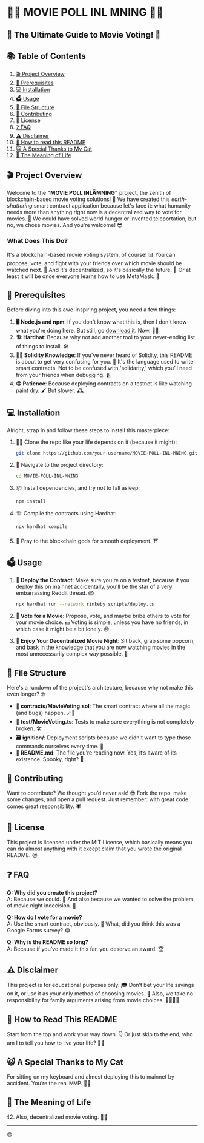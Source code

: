
# 🎥🍿 MOVIE POLL INL MNING 🎥🍿  
## 🚀 The Ultimate Guide to Movie Voting! 🚀

## 📚 Table of Contents
1. [🎬 Project Overview](#project-overview)
2. [🔧 Prerequisites](#prerequisites)
3. [💻 Installation](#installation)
4. [🗳️ Usage](#usage)
5. [📂 File Structure](#file-structure)
6. [🤝 Contributing](#contributing)
7. [📜 License](#license)
8. [❓ FAQ](#faq)
9. [⚠️ Disclaimer](#disclaimer)
10. [🧐 How to read this README](#how-to-read-this-readme)
11. [😺 A Special Thanks to My Cat](#a-special-thanks-to-my-cat)
12. [🔮 The Meaning of Life](#the-meaning-of-life)

## 🎬 Project Overview
Welcome to the **"MOVIE POLL INLÄMNING"** project, the zenith of blockchain-based movie voting solutions! 🎉 We have created this *earth-shattering* smart contract application because let's face it: what humanity needs more than anything right now is a decentralized way to vote for movies. 🍿 We could have solved world hunger or invented teleportation, but no, we chose movies. And you're welcome! 😎

### What Does This Do?
It's a blockchain-based movie voting system, of course! 📊 You can propose, vote, and fight with your friends over which movie should be watched next. 🍿 And it's decentralized, so it's basically the future. 🚀 Or at least it will be once everyone learns how to use MetaMask. 🦊

## 🔧 Prerequisites
Before diving into this awe-inspiring project, you need a few things:

1. **🖥️ Node.js and npm**: If you don't know what this is, then I don't know what you're doing here. But still, go [download it](https://nodejs.org/). Now. 🏃‍♂️
2. **🏗️ Hardhat**: Because why not add another tool to your never-ending list of things to install. 🛠️
3. **👩‍💻 Solidity Knowledge**: If you've never heard of Solidity, this README is about to get very confusing for you. 🤯 It's the language used to write smart contracts. Not to be confused with 'solidarity,' which you’ll need from your friends when debugging. 🫂
4. **😌 Patience**: Because deploying contracts on a testnet is like watching paint dry. 🖌️ But slower. 🕰️

## 💻 Installation
Alright, strap in and follow these steps to install this masterpiece:

1. 🧑‍💻 Clone the repo like your life depends on it (because it might):
    ```bash
    git clone https://github.com/your-username/MOVIE-POLL-INL-MNING.git
    ```

2. 📁 Navigate to the project directory:
    ```bash
    cd MOVIE-POLL-INL-MNING
    ```

3. 📦 Install dependencies, and try not to fall asleep:
    ```bash
    npm install
    ```

4. 🏗️ Compile the contracts using Hardhat:
    ```bash
    npx hardhat compile
    ```

5. 🙏 Pray to the blockchain gods for smooth deployment. ⛩️

## 🗳️ Usage
1. **🚀 Deploy the Contract**: Make sure you're on a testnet, because if you deploy this on mainnet accidentally, you'll be the star of a very embarrassing Reddit thread. 😱

    ```bash
    npx hardhat run --network rinkeby scripts/deploy.ts
    ```

2. **🎥 Vote for a Movie**: Propose, vote, and maybe bribe others to vote for your movie choice. 💵 Voting is simple, unless you have no friends, in which case it might be a bit lonely. 😢

3. **🍿 Enjoy Your Decentralized Movie Night**: Sit back, grab some popcorn, and bask in the knowledge that you are now watching movies in the most unnecessarily complex way possible. 🥳

## 📂 File Structure
Here's a rundown of the project's architecture, because why not make this even longer? 🤓

- **📄 contracts/MovieVoting.sol**: The smart contract where all the magic (and bugs) happen. 🪄🐛
- **🧪 test/MovieVoting.ts**: Tests to make sure everything is not completely broken. 🛠️
- **🗃️ ignition/**: Deployment scripts because we didn't want to type those commands ourselves every time. 📝
- **📝 README.md**: The file you’re reading now. Yes, it’s aware of its existence. Spooky, right? 👻

## 🤝 Contributing
Want to contribute? We thought you’d never ask! 😍 Fork the repo, make some changes, and open a pull request. Just remember: with great code comes great responsibility. 🕷️

## 📜 License
This project is licensed under the MIT License, which basically means you can do almost anything with it except claim that you wrote the original README. 😜

## ❓ FAQ
**Q: Why did you create this project?**  
A: Because we could. 💪 And also because we wanted to solve the problem of movie night indecision. 🤔

**Q: How do I vote for a movie?**  
A: Use the smart contract, obviously. 📜 What, did you think this was a Google Forms survey? 😂

**Q: Why is the README so long?**  
A: Because if you’ve made it this far, you deserve an award. 🏆

## ⚠️ Disclaimer
This project is for educational purposes only. 🎓 Don’t bet your life savings on it, or use it as your only method of choosing movies. 🎲 Also, we take no responsibility for family arguments arising from movie choices. 👨‍👩‍👧‍👦

## 🧐 How to Read This README
Start from the top and work your way down. 👇 Or just skip to the end, who am I to tell you how to live your life? 🤷‍♂️

## 😺 A Special Thanks to My Cat
For sitting on my keyboard and almost deploying this to mainnet by accident. You’re the real MVP. 🏅😼

## 🔮 The Meaning of Life
42. Also, decentralized movie voting. 🎥🍿

---

😄